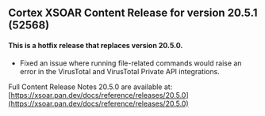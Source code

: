 ## Cortex XSOAR Content Release for version 20.5.1 (52568)
#### This is a hotfix release that replaces version 20.5.0.
* Fixed an issue where running file-related commands would raise an error in the VirusTotal and VirusTotal Private API integrations.

Full Content Release Notes 20.5.0 are available at: [https://xsoar.pan.dev/docs/reference/releases/20.5.0](https://xsoar.pan.dev/docs/reference/releases/20.5.0)
